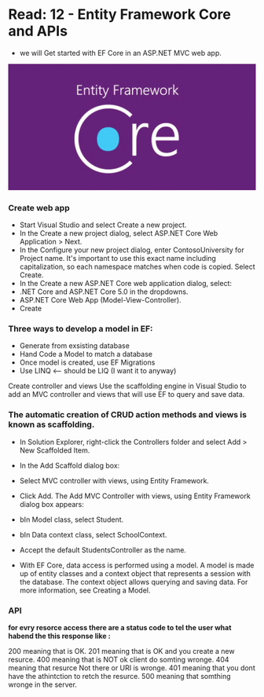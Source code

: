 # Read: 12 - Entity Framework Core and APIs
- we will Get started with EF Core in an ASP.NET MVC web app.

![](./img/R.jpg)

### Create web app
- Start Visual Studio and select Create a new project.
- In the Create a new project dialog, select ASP.NET Core Web Application > Next.
- In the Configure your new project dialog, enter ContosoUniversity for Project name. It's important to use this exact name including capitalization, so each namespace matches when code is copied.
Select Create.
- In the Create a new ASP.NET Core web application dialog, select:
- .NET Core and ASP.NET Core 5.0 in the dropdowns.
- ASP.NET Core Web App (Model-View-Controller).
- Create

### Three ways to develop a model in EF: 

- Generate from exsisting database
- Hand Code a Model to match a database
- Once model is created, use EF Migrations
- Use LINQ <-- should be LIQ (I want it to anyway)

Create controller and views
Use the scaffolding engine in Visual Studio to add an MVC controller and views that will use EF to query and save data.

### The automatic creation of CRUD action methods and views is known as scaffolding.

- In Solution Explorer, right-click the Controllers folder and select Add > New Scaffolded Item.
- In the Add Scaffold dialog box:
- Select MVC controller with views, using Entity Framework.
- Click Add. The Add MVC Controller with views, using Entity Framework dialog box appears:
- bIn Model class, select Student.
- bIn Data context class, select SchoolContext.
- Accept the default StudentsController as the name.

- With EF Core, data access is performed using a model. A model is made up of entity classes and a context object that represents a session with the database. The context object allows querying and saving data. For more information, see Creating a Model.

### API 

**for evry resorce access there are a status code to tel the user what habend the this response like :**

200 meaning that is OK.
201 meaning that is OK and you create a new resurce.
400 meaning that is NOT ok client do somting wronge.
404 meaning that resurce Not there or URI is wronge.
401 meaning that you dont have the athintction to retch the resurce.
500 meaning that somthing wronge in the server.
